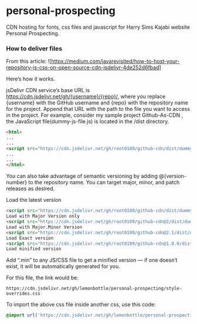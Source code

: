 # personal-prospecting
CDN hosting for fonts, css files and javascript for Harry Sims Kajabi website Personal Prospecting. 


### How to deliver files
From this article: ![https://medium.com/javarevisited/how-to-host-your-repository-js-css-on-open-source-cdn-jsdelivr-4de252d6fbad]

Here’s how it works.

jsDelivr CDN service’s base URL is https://cdn.jsdelivr.net/gh/{username}/{repo}/, where you replace {username} with the GitHub username and {repo} with the repository name for the project.
Append that URL with the path to the file you want to access in the project. For example, consider my sample project Github-As-CDN , the JavaScript file(dummy-js-file.js) is located in the /dist directory.

```html
<html>
...
...
<script src="https://cdn.jsdelivr.net/gh/root0109/github-cdn/dist/dummy-js-file.js"></script>
...
...
</html>
```

You can also take advantage of semantic versioning by adding @{version-number} to the repository name. You can target major, minor, and patch releases as desired.

Load the latest version

```html
<script src="https://cdn.jsdelivr.net/gh/root0109/github-cdn/dist/dummy-js-file.js"></script>
Load with Major Version only
<script src="https://cdn.jsdelivr.net/gh/root0109/github-cdn@2/dist/dummy-js-file.js"></script>
Load with Major.Minor Version
<script src="https://cdn.jsdelivr.net/gh/root0109/github-cdn@2.1/dist/dummy-js-file.js"></script>
Load Exact version
<script src="https://cdn.jsdelivr.net/gh/root0109/github-cdn@1.0.0/dist/dummy-js-file.js"></script>
Load minified version
```

Add “.min” to any JS/CSS file to get a minified version — if one doesn’t exist, it will be automatically generated for you.


For this file, the link would be:
```
https://cdn.jsdelivr.net/gh/lemonbottle/personal-prospecting/style-overrides.css
```

To import the above css file inside another css, use this code:

```css
@import url('https://cdn.jsdelivr.net/gh/lemonbottle/personal-prospecting/style-overrides.css');
```
